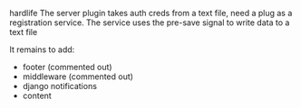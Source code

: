 hardlife
The server plugin takes auth creds from a text file, need a plug as a registration service. The service uses the pre-save signal to write data to a text file

It remains to add:
- footer (commented out)
- middleware (commented out)
- django notifications
- content
